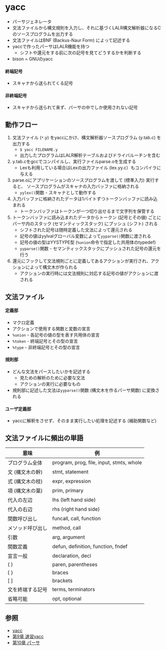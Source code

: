 # yacc
- パーサジェネレータ
- 文法ファイルから構文規則を入力し、それに基づくLALR構文解析器になるCのソースプログラムを出力する
- 文法ファイルはBNF (Backus-Naur Form) によって記述する
- yaccで作ったパーサはLALR機能を持つ
  - シフトや還元をする前に次の記号を見てどうするかを判断する
- bison = GNUのyacc

#### 終端記号
- スキャナから送られてくる記号

#### 非終端記号
- スキャナから送られて来ず、パーサの中でしか使用されない記号

## 動作フロー
1. 文法ファイル (`*`.y) をyaccにかけ、構文解析器ソースプログラム (y.tab.c) を出力する
    - `$ yacc FILENAME.y`
    - 出力したプログラムはLALR解析テーブルおよびドライバルーチンを含む
2. y.tab.cをgccでコンパイルし、実行ファイルparse.oを生成する
    - Lexも利用している場合はLexの出力ファイル (lex.yy.c）もコンパイラに与える
3. parse.oにアプリケーションのソースプログラムを渡して (標準入力) 実行すると、
   ソースプログラムがスキャナの入力バッファに格納される
    - `yylex()`関数 - スキャナとして動作する
4. 入力バッファに格納されたデータは1バイトずつトークンバッファに読み込まれる
    - トークンバッファはトークンが一つ切り出せるまで文字列を保管する
5. トークンバッファに読み込まれたデータからトークン (記号とその値) ごとに
   パーサ内のスタック (セマンティックスタック) にプッシュ (シフト) される
    - シフトされた記号は随時定義した文法によって還元される
    - 記号の値はyylvalグローバル変数によって`yyparse()`関数に渡される
    - 記号の値の型はYYSTYPE型 (`%union`命令で指定した共用体のtypedef)
    - `yyparse()`関数 - セマンティックスタックにプッシュされた記号の還元を行う
4. 還元にフックして文法規則ごとに定義してあるアクションが実行され、アクションによって構文木が作られる
    - アクションの実行時には文法規則に対応する記号の値がアクションに渡される

## 文法ファイル
#### 定義部
- マクロ定義
- アクションで使用する関数と変数の宣言
- `%union` - 各記号の値の型を表す共用体の宣言
- `%token` - 終端記号とその型の宣言
- `%type` - 非終端記号とその型の宣言

#### 規則部
- どんな文法をパースしたいかを記述する
  - 見ための解析のために必要な文法
  - アクションの実行に必要なもの
- 規則部に記述した文法は`yyparse()`関数 (構文木を作るパーサ関数) に変換される

#### ユーザ定義部
- yaccに解釈をさせず、そのまま実行したい処理を記述する (補助関数など)

## 文法ファイルに頻出の単語

| 意味             | 例                                       |
| -                | -                                        |
| プログラム全体   | program, prog, file, input, stmts, whole |
| 文 (構文木の幹)  | stmt, statement                          |
| 式 (構文木の枝)  | expr, expression                         |
| 項 (構文木の葉)  | prim, primary                            |
| 代入の左辺       | lhs (left hand side)                     |
| 代入の右辺       | rhs (right hand side)                    |
| 関数呼び出し     | funcall, call, function                  |
| メソッド呼び出し | method, call                             |
| 引数             | arg, argument                            |
| 関数定義         | defun, definition, function, fndef       |
| 宣言一般         | declaration, decl                        |
| ( )              | paren, parentheses                       |
| { }              | braces                                   |
| [ ]              | brackets                                 |
| 文を終端する記号 | terms, terminators                       |
| 省略可能         | opt, optional                            |

## 参照
- [yacc](https://ja.wikipedia.org/wiki/Yacc)
- [第9章 速習yacc](https://i.loveruby.net/ja/rhg/book/yacc.html)
- [第10章 パーサ](https://i.loveruby.net/ja/rhg/book/parser.html)

